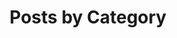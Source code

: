 ---
title: "Posts by Category"
layout: categories
permalink: /categories/
author_profile: true
toc: true
toc_ads: true
toc_sticky: true
---